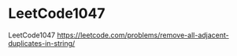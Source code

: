 # LeetCode1047
LeetCode1047 https://leetcode.com/problems/remove-all-adjacent-duplicates-in-string/
